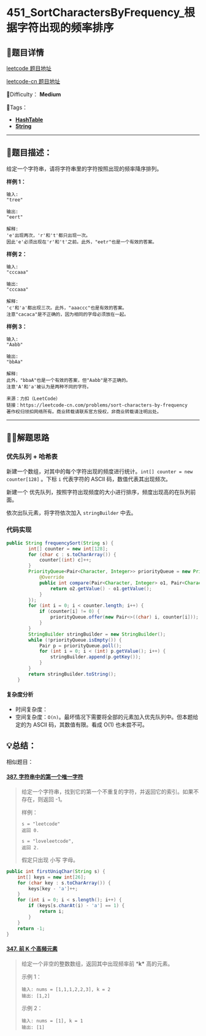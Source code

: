 

# 451_SortCharactersByFrequency_根据字符出现的频率排序

## 📌题目详情

[leetcode 题目地址](https://leetcode.com/problems/sort-characters-by-frequency/)

[leetcode-cn 题目地址](https://leetcode-cn.com/problems/sort-characters-by-frequency/)

📗Difficulty：	**Medium**	

🎯Tags：

+ **[HashTable](https://leetcode.com/tag/hash-table/)** 
+ **[String](https://leetcode.com/tag/string/)**

---

## 📃题目描述：

给定一个字符串，请将字符串里的字符按照出现的频率降序排列。

**样例 1：**

```
输入:
"tree"

输出:
"eert"

解释:
'e'出现两次，'r'和't'都只出现一次。
因此'e'必须出现在'r'和't'之前。此外，"eetr"也是一个有效的答案。
```



**样例 2：**

```
输入:
"cccaaa"

输出:
"cccaaa"

解释:
'c'和'a'都出现三次。此外，"aaaccc"也是有效的答案。
注意"cacaca"是不正确的，因为相同的字母必须放在一起。
```



**样例 3：**

```
输入:
"Aabb"

输出:
"bbAa"

解释:
此外，"bbaA"也是一个有效的答案，但"Aabb"是不正确的。
注意'A'和'a'被认为是两种不同的字符。

来源：力扣（LeetCode）
链接：https://leetcode-cn.com/problems/sort-characters-by-frequency
著作权归领扣网络所有。商业转载请联系官方授权，非商业转载请注明出处。
```



****

## 🏹🎯解题思路

### 优先队列 + 哈希表

新建一个数组，对其中的每个字符出现的频度进行统计。`int[] counter = new counter[128]` 。下标 `i` 代表字符的 ASCII 码，数值代表其出现频次。

新建一个 优先队列，按照字符出现频度的大小进行排序，频度出现高的在队列前面。

依次出队元素，将字符依次加入 `stringBuilder` 中去。

### 代码实现

```java
public String frequencySort(String s) {
        int[] counter = new int[128];
        for (char c : s.toCharArray()) {
            counter[(int) c]++;
        }
        PriorityQueue<Pair<Character, Integer>> priorityQueue = new PriorityQueue<>(new Comparator<Pair<Character, Integer>>() {
            @Override
            public int compare(Pair<Character, Integer> o1, Pair<Character, Integer> o2) {
                return o2.getValue() - o1.getValue();
            }
        });
        for (int i = 0; i < counter.length; i++) {
            if (counter[i] != 0) {
                priorityQueue.offer(new Pair<>((char) i, counter[i]));
            }
        }
        StringBuilder stringBuilder = new StringBuilder();
        while (!priorityQueue.isEmpty()) {
            Pair p = priorityQueue.poll();
            for (int i = 0; i < (int) p.getValue(); i++) {
                stringBuilder.append(p.getKey());
            }
        }
        return stringBuilder.toString();
    }
```



#### 复杂度分析

+ 时间复杂度：
+ 空间复杂度：`O(n)`。最坏情况下需要将全部的元素加入优先队列中。但本题给定的为 ASCII 码，其数值有限。看成 O(1) 也未尝不可。



## 💡总结：



相似题目：

#### [387. 字符串中的第一个唯一字符](https://leetcode-cn.com/problems/first-unique-character-in-a-string/)

> 给定一个字符串，找到它的第一个不重复的字符，并返回它的索引。如果不存在，则返回 -1。
>
> 样例：
>
> ```
> s = "leetcode"
> 返回 0.
> 
> s = "loveleetcode",
> 返回 2.
> ```
>
> 假定只出现 小写 字母。

```java
public int firstUniqChar(String s) {
    int[] keys = new int[26];
    for (char key : s.toCharArray()) {
        keys[key - 'a']++;
    }
    for (int i = 0; i < s.length(); i++) {
        if (keys[s.charAt(i) - 'a'] == 1) {
            return i;
        }
    }
    return -1;
}
```



#### [347. 前 K 个高频元素](https://leetcode-cn.com/problems/top-k-frequent-elements/)

> 给定一个非空的整数数组，返回其中出现频率前 ***k\*** 高的元素。
>
> 示例 1：
>
> ```
> 输入: nums = [1,1,1,2,2,3], k = 2
> 输出: [1,2]
> ```
>
> 示例 2：
>
> ```
> 输入: nums = [1], k = 1
> 输出: [1]
> ```

